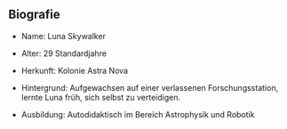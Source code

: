 ## Biografie

* Name: Luna Skywalker
* Alter: 29 Standardjahre
* Herkunft: Kolonie Astra Nova
* Hintergrund: Aufgewachsen auf einer verlassenen Forschungsstation, lernte Luna früh, sich selbst zu verteidigen.
  

* Ausbildung: Autodidaktisch im Bereich Astrophysik und Robotik


